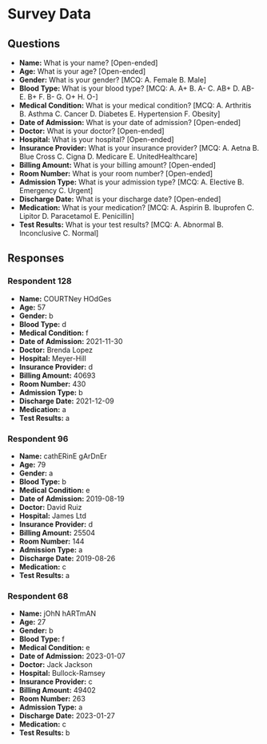 # Survey Data

## Questions

- **Name:** What is your name? [Open-ended]
- **Age:** What is your age? [Open-ended]
- **Gender:** What is your gender? [MCQ: A. Female B. Male]
- **Blood Type:** What is your blood type? [MCQ: A. A+ B. A- C. AB+ D. AB- E. B+ F. B- G. O+ H. O-]
- **Medical Condition:** What is your medical condition? [MCQ: A. Arthritis B. Asthma C. Cancer D. Diabetes E. Hypertension F. Obesity]
- **Date of Admission:** What is your date of admission? [Open-ended]
- **Doctor:** What is your doctor? [Open-ended]
- **Hospital:** What is your hospital? [Open-ended]
- **Insurance Provider:** What is your insurance provider? [MCQ: A. Aetna B. Blue Cross C. Cigna D. Medicare E. UnitedHealthcare]
- **Billing Amount:** What is your billing amount? [Open-ended]
- **Room Number:** What is your room number? [Open-ended]
- **Admission Type:** What is your admission type? [MCQ: A. Elective B. Emergency C. Urgent]
- **Discharge Date:** What is your discharge date? [Open-ended]
- **Medication:** What is your medication? [MCQ: A. Aspirin B. Ibuprofen C. Lipitor D. Paracetamol E. Penicillin]
- **Test Results:** What is your test results? [MCQ: A. Abnormal B. Inconclusive C. Normal]

## Responses

### Respondent 128

- **Name:** COURTNey HOdGes
- **Age:** 57
- **Gender:** b
- **Blood Type:** d
- **Medical Condition:** f
- **Date of Admission:** 2021-11-30
- **Doctor:** Brenda Lopez
- **Hospital:** Meyer-Hill
- **Insurance Provider:** d
- **Billing Amount:** 40693
- **Room Number:** 430
- **Admission Type:** b
- **Discharge Date:** 2021-12-09
- **Medication:** a
- **Test Results:** a

### Respondent 96

- **Name:** cathERinE gArDnEr
- **Age:** 79
- **Gender:** a
- **Blood Type:** b
- **Medical Condition:** e
- **Date of Admission:** 2019-08-19
- **Doctor:** David Ruiz
- **Hospital:** James Ltd
- **Insurance Provider:** d
- **Billing Amount:** 25504
- **Room Number:** 144
- **Admission Type:** a
- **Discharge Date:** 2019-08-26
- **Medication:** c
- **Test Results:** a

### Respondent 68

- **Name:** jOhN hARTmAN
- **Age:** 27
- **Gender:** b
- **Blood Type:** f
- **Medical Condition:** e
- **Date of Admission:** 2023-01-07
- **Doctor:** Jack Jackson
- **Hospital:** Bullock-Ramsey
- **Insurance Provider:** c
- **Billing Amount:** 49402
- **Room Number:** 263
- **Admission Type:** a
- **Discharge Date:** 2023-01-27
- **Medication:** c
- **Test Results:** b
